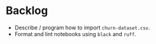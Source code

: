 # Backlog

- Describe / program how to import `churn-dataset.csv`.
- Format and lint notebooks using `black` and `ruff`.
